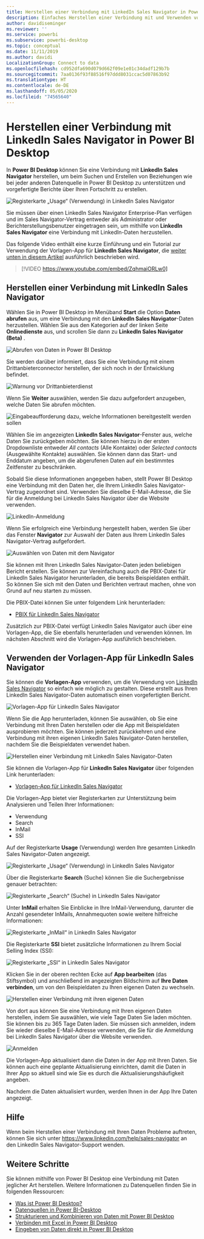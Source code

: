 ```yaml
---
title: Herstellen einer Verbindung mit LinkedIn Sales Navigator in Power BI Desktop
description: Einfaches Herstellen einer Verbindung mit und Verwenden von Daten aus LinkedIn in Power BI Desktop
author: davidiseminger
ms.reviewer: ''
ms.service: powerbi
ms.subservice: powerbi-desktop
ms.topic: conceptual
ms.date: 11/11/2019
ms.author: davidi
LocalizationGroup: Connect to data
ms.openlocfilehash: cd952dfa690d079d662f09e1e01c34dadf129b7b
ms.sourcegitcommit: 7aa0136f93f88516f97ddd8031ccac5d07863b92
ms.translationtype: HT
ms.contentlocale: de-DE
ms.lasthandoff: 05/05/2020
ms.locfileid: "74565640"
---
```

# <a name="connect-to-linkedin-sales-navigator-in-power-bi-desktop"></a>Herstellen einer Verbindung mit LinkedIn Sales Navigator in Power BI Desktop

In **Power BI Desktop** können Sie eine Verbindung mit **LinkedIn Sales Navigator** herstellen, um beim Suchen und Erstellen von Beziehungen wie bei jeder anderen Datenquelle in Power BI Desktop zu unterstützen und vorgefertigte Berichte über Ihren Fortschritt zu erstellen.

![Registerkarte „Usage“ (Verwendung) in LinkedIn Sales Navigator](media/desktop-connect-linkedin-sales-navigator/linkedin-sales-navigator-01.png)


Sie müssen über einen LinkedIn Sales Navigator Enterprise-Plan verfügen und im Sales Navigator-Vertrag entweder als Administrator oder Berichterstellungsbenutzer eingetragen sein, um mithilfe von **LinkedIn Sales Navigator** eine Verbindung mit LinkedIn-Daten herzustellen.

Das folgende Video enthält eine kurze Einführung und ein Tutorial zur Verwendung der Vorlagen-App für **LinkedIn Sales Navigator**, die [weiter unten in diesem Artikel](#using-the-linkedin-sales-navigator-template-app) ausführlich beschrieben wird. 

> [!VIDEO https://www.youtube.com/embed/ZqhmaiORLw0]

## <a name="connect-to-linkedin-sales-navigator"></a>Herstellen einer Verbindung mit LinkedIn Sales Navigator

Wählen Sie in Power BI Desktop im Menüband **Start** die Option **Daten abrufen** aus, um eine Verbindung mit den **LinkedIn Sales Navigator**-Daten herzustellen. Wählen Sie aus den Kategorien auf der linken Seite **Onlinedienste** aus, und scrollen Sie dann zu **LinkedIn Sales Navigator (Beta)** .

![Abrufen von Daten in Power BI Desktop](media/desktop-connect-linkedin-sales-navigator/linkedin-sales-navigator-02.png)

Sie werden darüber informiert, dass Sie eine Verbindung mit einem Drittanbieterconnector herstellen, der sich noch in der Entwicklung befindet. 

![Warnung vor Drittanbieterdienst](media/desktop-connect-linkedin-sales-navigator/linkedin-sales-navigator-03.png)

Wenn Sie **Weiter** auswählen, werden Sie dazu aufgefordert anzugeben, welche Daten Sie abrufen möchten.

![Eingabeaufforderung dazu, welche Informationen bereitgestellt werden sollen](media/desktop-connect-linkedin-sales-navigator/linkedin-sales-navigator-04.png)


Wählen Sie im angezeigten **LinkedIn Sales Navigator**-Fenster aus, welche Daten Sie zurückgeben möchten. Sie können hierzu in der ersten Dropdownliste entweder *All contacts* (Alle Kontakte) oder *Selected contacts* (Ausgewählte Kontakte) auswählen. Sie können dann das Start- und Enddatum angeben, um die abgerufenen Daten auf ein bestimmtes Zeitfenster zu beschränken.

Sobald Sie diese Informationen angegeben haben, stellt Power BI Desktop eine Verbindung mit den Daten her, die Ihrem LinkedIn Sales Navigator-Vertrag zugeordnet sind. Verwenden Sie dieselbe E-Mail-Adresse, die Sie für die Anmeldung bei LinkedIn Sales Navigator über die Website verwenden. 

![LinkedIn-Anmeldung](media/desktop-connect-linkedin-sales-navigator/linkedin-sales-navigator-05.png)

Wenn Sie erfolgreich eine Verbindung hergestellt haben, werden Sie über das Fenster **Navigator** zur Auswahl der Daten aus Ihrem LinkedIn Sales Navigator-Vertrag aufgefordert.

![Auswählen von Daten mit dem Navigator](media/desktop-connect-linkedin-sales-navigator/linkedin-sales-navigator-09.png)

Sie können mit Ihren LinkedIn Sales Navigator-Daten jeden beliebigen Bericht erstellen. Sie können zur Vereinfachung auch die PBIX-Datei für LinkedIn Sales Navigator herunterladen, die bereits Beispieldaten enthält. So können Sie sich mit den Daten und Berichten vertraut machen, ohne von Grund auf neu starten zu müssen.

Die PBIX-Datei können Sie unter folgendem Link herunterladen:
* [PBIX für LinkedIn Sales Navigator](service-template-apps-samples.md)

Zusätzlich zur PBIX-Datei verfügt LinkedIn Sales Navigator auch über eine Vorlagen-App, die Sie ebenfalls herunterladen und verwenden können. Im nächsten Abschnitt wird die Vorlagen-App ausführlich beschrieben.


## <a name="using-the-linkedin-sales-navigator-template-app"></a>Verwenden der Vorlagen-App für LinkedIn Sales Navigator

Sie können die **Vorlagen-App** verwenden, um die Verwendung von [LinkedIn Sales Navigator](service-template-apps-overview.md) so einfach wie möglich zu gestalten. Diese erstellt aus Ihren LinkedIn Sales Navigator-Daten automatisch einen vorgefertigten Bericht.

![Vorlagen-App für LinkedIn Sales Navigator](media/desktop-connect-linkedin-sales-navigator/linkedin-sales-navigator-10.png)

Wenn Sie die App herunterladen, können Sie auswählen, ob Sie eine Verbindung mit Ihren Daten herstellen oder die App mit Beispieldaten ausprobieren möchten. Sie können jederzeit zurückkehren und eine Verbindung mit ihren eigenen LinkedIn Sales Navigator-Daten herstellen, nachdem Sie die Beispieldaten verwendet haben. 

![Herstellen einer Verbindung mit LinkedIn Sales Navigator-Daten](media/desktop-connect-linkedin-sales-navigator/linkedin-sales-navigator-11.png)



Sie können die Vorlagen-App für **LinkedIn Sales Navigator** über folgenden Link herunterladen:
* [Vorlagen-App für LinkedIn Sales Navigator](https://appsource.microsoft.com/product/power-bi/pbi-contentpacks.linkedin_navigator-preview?flightCodes=17ad4c68-fbc5-4925-a351-139fd384ec33)

Die Vorlagen-App bietet vier Registerkarten zur Unterstützung beim Analysieren und Teilen Ihrer Informationen:

* Verwendung
* Search
* InMail
* SSI

Auf der Registerkarte **Usage** (Verwendung) werden Ihre gesamten LinkedIn Sales Navigator-Daten angezeigt.

![Registerkarte „Usage“ (Verwendung) in LinkedIn Sales Navigator](media/desktop-connect-linkedin-sales-navigator/linkedin-sales-navigator-12.png)

Über die Registerkarte **Search** (Suche) können Sie die Suchergebnisse genauer betrachten:

![Registerkarte „Search“ (Suche) in LinkedIn Sales Navigator](media/desktop-connect-linkedin-sales-navigator/linkedin-sales-navigator-13.png)

Unter **InMail** erhalten Sie Einblicke in Ihre InMail-Verwendung, darunter die Anzahl gesendeter InMails, Annahmequoten sowie weitere hilfreiche Informationen:

![Registerkarte „InMail“ in LinkedIn Sales Navigator](media/desktop-connect-linkedin-sales-navigator/linkedin-sales-navigator-14.png)

Die Registerkarte **SSI** bietet zusätzliche Informationen zu Ihrem Social Selling Index (SSI):

![Registerkarte „SSI“ in LinkedIn Sales Navigator](media/desktop-connect-linkedin-sales-navigator/linkedin-sales-navigator-15.png)

Klicken Sie in der oberen rechten Ecke auf **App bearbeiten** (das Stiftsymbol) und anschließend im angezeigten Bildschirm auf **Ihre Daten verbinden**, um von den Beispieldaten zu Ihren eigenen Daten zu wechseln.

![Herstellen einer Verbindung mit ihren eigenen Daten](media/desktop-connect-linkedin-sales-navigator/linkedin-sales-navigator-16.png)

Von dort aus können Sie eine Verbindung mit Ihren eigenen Daten herstellen, indem Sie auswählen, wie viele Tage Daten Sie laden möchten. Sie können bis zu 365 Tage Daten laden. Sie müssen sich anmelden, indem Sie wieder dieselbe E-Mail-Adresse verwenden, die Sie für die Anmeldung bei LinkedIn Sales Navigator über die Website verwenden. 

![Anmelden](media/desktop-connect-linkedin-sales-navigator/linkedin-sales-navigator-17.png)

Die Vorlagen-App aktualisiert dann die Daten in der App mit Ihren Daten. Sie können auch eine geplante Aktualisierung einrichten, damit die Daten in Ihrer App so aktuell sind wie Sie es durch die Aktualisierungshäufigkeit angeben. 

Nachdem die Daten aktualisiert wurden, werden Ihnen in der App Ihre Daten angezeigt.

## <a name="getting-help"></a>Hilfe

Wenn beim Herstellen einer Verbindung mit Ihren Daten Probleme auftreten, können Sie sich unter https://www.linkedin.com/help/sales-navigator an den LinkedIn Sales Navigator-Support wenden. 

## <a name="next-steps"></a>Weitere Schritte
Sie können mithilfe von Power BI Desktop eine Verbindung mit Daten jeglicher Art herstellen. Weitere Informationen zu Datenquellen finden Sie in folgenden Ressourcen:

* [Was ist Power BI Desktop?](desktop-what-is-desktop.md)
* [Datenquellen in Power BI-Desktop](desktop-data-sources.md)
* [Strukturieren und Kombinieren von Daten mit Power BI Desktop](desktop-shape-and-combine-data.md)
* [Verbinden mit Excel in Power BI Desktop](desktop-connect-excel.md)   
* [Eingeben von Daten direkt in Power BI Desktop](desktop-enter-data-directly-into-desktop.md)   

